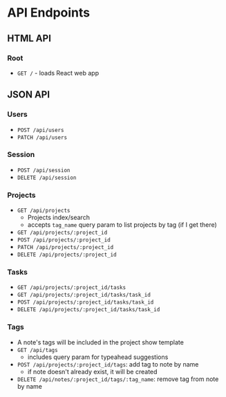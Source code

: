 # API Endpoints

## HTML API

### Root

- `GET /` - loads React web app

## JSON API

### Users

- `POST /api/users`
- `PATCH /api/users`

### Session

- `POST /api/session`
- `DELETE /api/session`

### Projects

- `GET /api/projects`
  - Projects index/search
  - accepts `tag_name` query param to list projects by tag (if I get there)
- `GET /api/projects/:project_id`
- `POST /api/projects/:project_id`
- `PATCH /api/projects/:project_id`
- `DELETE /api/projects/:project_id`

### Tasks
- `GET /api/projects/:project_id/tasks`
- `GET /api/projects/:project_id/tasks/task_id`
- `POST /api/projects/:project_id/tasks/task_id`
- `DELETE /api/projects/:project_id/tasks/task_id`

### Tags

- A note's tags will be included in the project show template
- `GET /api/tags`
  - includes query param for typeahead suggestions
- `POST /api/projects/:project_id/tags`: add tag to note by name
  - if note doesn't already exist, it will be created
- `DELETE /api/notes/:project_id/tags/:tag_name`: remove tag from note by
  name
